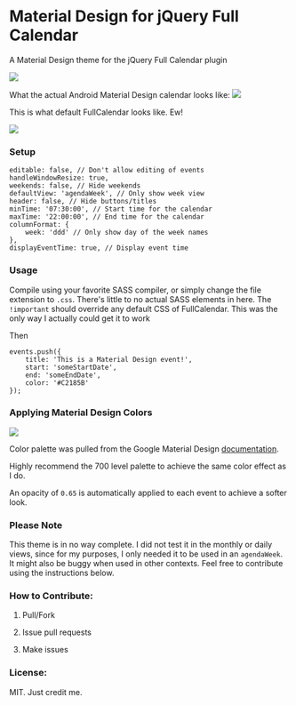 # Material Design for jQuery Full Calendar

A Material Design theme for the jQuery Full Calendar plugin

<img src="http://i.imgur.com/TH3VsJU.gif">

What the actual Android Material Design calendar looks like:
<img src="http://dab1nmslvvntp.cloudfront.net/wp-content/uploads/2014/09/1410153384GIF2.gif">

This is what default FullCalendar looks like. Ew!

<img src="http://imgur.com/vKTKUTx.png">

### Setup

    editable: false, // Don't allow editing of events
    handleWindowResize: true,
    weekends: false, // Hide weekends
    defaultView: 'agendaWeek', // Only show week view
    header: false, // Hide buttons/titles
    minTime: '07:30:00', // Start time for the calendar
    maxTime: '22:00:00', // End time for the calendar
    columnFormat: {
        week: 'ddd' // Only show day of the week names
    },
    displayEventTime: true, // Display event time
    
### Usage

Compile using your favorite SASS compiler, or simply change the file
extension to `.css`. There's little to no actual SASS elements in
here. The `!important` should override any default CSS of
FullCalendar. This was the only way I actually could get it to work

Then

    events.push({
        title: 'This is a Material Design event!',
        start: 'someStartDate',
        end: 'someEndDate',
        color: '#C2185B'
    });

### Applying Material Design Colors 

<img src="http://i.imgur.com/HCeR1PB.png"></img>

Color palette was pulled from the Google Material Design [documentation](https://www.google.com/design/spec/style/color.html#color-color-palette). 

Highly recommend the 700 level palette to achieve the same color effect as I do.

An opacity of `0.65` is automatically applied to each event to achieve a softer look. 



### Please Note

This theme is in no way complete. I did not test it in the monthly or
daily views, since for my purposes, I only needed it to be used in an
`agendaWeek`. It might also be buggy when used in other contexts. Feel
free to contribute using the instructions below.

### How to Contribute:

1. Pull/Fork

2. Issue pull requests

3. Make issues

### License:

MIT. Just credit me.


